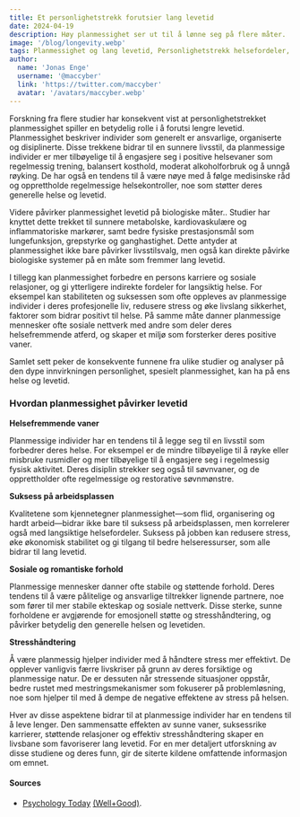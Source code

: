 ```yaml
---
title: Et personlighetstrekk forutsier lang levetid 
date: 2024-04-19
description: Høy planmessighet ser ut til å lønne seg på flere måter.
image: '/blog/longevity.webp'
tags: Planmessighet og lang levetid, Personlighetstrekk helsefordeler, Sunne livsstilsvalg, Innvirkning av planmessighet på livsløp, Biologiske virkninger av personlighetstrekk, Planmessig atferd og helse, Lang levetid forskning, Personlighet og metabolsk helse, Kardiovaskulær helse og planmessighet, Planmessige individer og trening, Organisert livsstils helsefordeler, Disiplin og helseutfall, Planmessighet på arbeidsplassen, Sosiale fordeler ved planmessighet, Stresshåndtering og personlighet, Lang levetid studier, Personlighetstrekk og helsevesen, Effekter av planmessighet på relasjoner, Helsefremmende vaner, Langsiktig helse og personlighetstrekk
author:
  name: 'Jonas Enge'
  username: '@maccyber'
  link: 'https://twitter.com/maccyber'
  avatar: '/avatars/maccyber.webp'
---
```


Forskning fra flere studier har konsekvent vist at personlighetstrekket planmessighet spiller en betydelig rolle i å forutsi lengre levetid.
Planmessighet beskriver individer som generelt er ansvarlige, organiserte og disiplinerte.
Disse trekkene bidrar til en sunnere livsstil, da planmessige individer er mer tilbøyelige til å engasjere seg i positive helsevaner som regelmessig trening, balansert kosthold, moderat alkoholforbruk og å unngå røyking.
De har også en tendens til å være nøye med å følge medisinske råd og opprettholde regelmessige helsekontroller, noe som støtter deres generelle helse og levetid.

Videre påvirker planmessighet levetid på biologiske måter.. Studier har knyttet dette trekket til sunnere metabolske, kardiovaskulære og inflammatoriske markører, samt bedre fysiske prestasjonsmål som lungefunksjon, grepstyrke og ganghastighet.
Dette antyder at planmessighet ikke bare påvirker livsstilsvalg, men også kan direkte påvirke biologiske systemer på en måte som fremmer lang levetid.

I tillegg kan planmessighet forbedre en persons karriere og sosiale relasjoner, og gi ytterligere indirekte fordeler for langsiktig helse.
For eksempel kan stabiliteten og suksessen som ofte oppleves av planmessige individer i deres profesjonelle liv, redusere stress og øke livslang sikkerhet, faktorer som bidrar positivt til helse.
På samme måte danner planmessige mennesker ofte sosiale nettverk med andre som deler deres helsefremmende atferd, og skaper et miljø som forsterker deres positive vaner.

Samlet sett peker de konsekvente funnene fra ulike studier og analyser på den dype innvirkningen personlighet, spesielt planmessighet, kan ha på ens helse og levetid.

### Hvordan planmessighet påvirker levetid

**Helsefremmende vaner**

Planmessige individer har en tendens til å legge seg til en livsstil som forbedrer deres helse. For eksempel er de mindre tilbøyelige til å røyke eller misbruke rusmidler og mer tilbøyelige til å engasjere seg i regelmessig fysisk aktivitet. Deres disiplin strekker seg også til søvnvaner, og de opprettholder ofte regelmessige og restorative søvnmønstre.

**Suksess på arbeidsplassen**

Kvalitetene som kjennetegner planmessighet—som flid, organisering og hardt arbeid—bidrar ikke bare til suksess på arbeidsplassen, men korrelerer også med langsiktige helsefordeler. Suksess på jobben kan redusere stress, øke økonomisk stabilitet og gi tilgang til bedre helseressurser, som alle bidrar til lang levetid.

**Sosiale og romantiske forhold**

Planmessige mennesker danner ofte stabile og støttende forhold. Deres tendens til å være pålitelige og ansvarlige tiltrekker lignende partnere, noe som fører til mer stabile ekteskap og sosiale nettverk. Disse sterke, sunne forholdene er avgjørende for emosjonell støtte og stresshåndtering, og påvirker betydelig den generelle helsen og levetiden.

**Stresshåndtering**

Å være planmessig hjelper individer med å håndtere stress mer effektivt. De opplever vanligvis færre livskriser på grunn av deres forsiktige og  planmessige natur. De er dessuten når stressende situasjoner oppstår, bedre rustet med mestringsmekanismer som fokuserer på problemløsning, noe som hjelper til med å dempe de negative effektene av stress på helsen.

Hver av disse aspektene bidrar til at planmessige individer har en tendens til å leve lenger. Den sammensatte effekten av sunne vaner, suksessrike karrierer, støttende relasjoner og effektiv stresshåndtering skaper en livsbane som favoriserer lang levetid.
For en mer detaljert utforskning av disse studiene og deres funn, gir de siterte kildene omfattende informasjon om emnet.

#### **Sources**

- [Psychology Today](https://www.psychologytoday.com/us/blog/insight-therapy/202102/one-personality-trait-predicts-longevity-more-others-why) [(Well+Good)](https://www.wellandgood.com/conscientiousness-longevity/).
